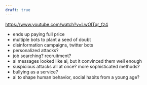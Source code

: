 ```yaml
---
draft: true
---
```

https://www.youtube.com/watch?v=LwOITqr_fz4

* ends up paying full price
* multiple bots to plant a seed of doubt
* disinformation campaigns, twitter bots
* personalized attacks?
* job searching? recruitment?
* ai messages looked like ai, but it convinced them well enough
* suspicious attacks all at once? more sophisticated methods?
* bullying as a service?
* ai to shape human behavior, social habits from a young age?